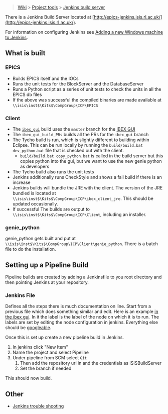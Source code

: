 > [Wiki](Home) > [Project tools](Project-tools) > [Jenkins build server](Jenkins-Build-Server)

There is a Jenkins Build Server located at [http://epics-jenkins.isis.rl.ac.uk/](http://epics-jenkins.isis.rl.ac.uk/).

For information on configuring Jenkins see [Adding a new Windows machine to Jenkins](Adding-a-new-Windows-machine-to-Jenkins).

## What is built

### EPICS

* Builds EPICS itself and the IOCs
* Runs the unit tests for the BlockServer and the DatabaseServer
* Runs a Python script as a series of unit tests to check the units in all the EPICS db files
* If the above was successful the compiled binaries are made available at `\\isis\inst$\Kits$\CompGroup\ICP\EPICS`

### Client

* The [`ibex_gui`](http://epics-jenkins.isis.rl.ac.uk/job/ibex_gui_pipeline/) build uses the `master` branch for the [IBEX GUI](https://github.com/ISISComputingGroup/ibex_gui)
* The `ibex_gui_build_PRs` builds all the PRs for the `ibex_gui` branch
* The Tycho build is run, which is slightly different to building within Eclipse. This can be run locally by running the `build/build.bat dev_python.bat` file that is checked out with the client.
  * `build/build.bat copy_python.bat` is called in the build server but this copies python into the gui, but we want to use the new genie python as developers
* The Tycho build also runs the unit tests
* Jenkins additionally runs CheckStyle and shows a fail build if there is an increase
* Jenkins builds will bundle the JRE with the client. The version of the JRE bundled is located at `\\isis\inst$\Kits$\CompGroup\ICP\ibex_client_jre`. This should be updated occasionally.
* If successful The builds are output to `\\isis\inst$\Kits$\CompGroup\ICP\Client`, including an installer.

### genie_python

genie_python gets built and put at `\\isis\inst$\Kits$\CompGroup\ICP\Client\genie_python`. There is a batch file to do the installation.

## Setting up a Pipeline Build

Pipeline builds are created by adding a Jenkinsfile to you root directory and then pointing Jenkins at your repository.

### Jenkins File

Defines all the steps there is much documentation on line. Start from a previous file which does something similar and edit. Here is an example [in the ibex gui](https://github.com/ISISComputingGroup/ibex_gui/blob/master/Jenkinsfile). In it the label is the label of the node on which it is to run. The labels are set by editing the node configuration in jenkins. Everything else should be [googleable](www.google.com).

Once this is set up create a new pipeline build in Jenkins.
 
1. In jenkins click "New Item"
2. Name the project and select Pipeline
3. Under pipeline from SCM select `Git`
    1. Then add the repository url in and the credentials as ISISBuildServer
    1. Set the branch if needed

This should now build.

## Other

* [Jenkins trouble shooting](Jenkins-Trouble-Shooting)
